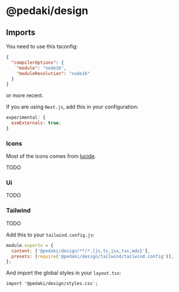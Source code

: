 # @pedaki/design

## Imports

You need to use this tsconfig:

```json file=tsconfig.json
{
  "compilerOptions": {
    "module": "node16",
    "moduleResolution": "node16"
  }
}
```

or more recent.

If you are using `Next.js`, add this in your configuration:

```js file=next.config.js
experimental: {
  esmExternals: true;
}
```

### Icons

Most of the icons comes from [lucide](https://lucide.dev/).

TODO

### Ui

TODO

### Tailwind

TODO

Add this to your `tailwind.config.js`:

```js file=tailwind.config.js
module.exports = {
  content: ['@pedaki/design/**/*.{js,ts,jsx,tsx,mdx}'],
  presets: [require('@pedaki/design/tailwind/tailwind.config')],
};
```

And import the global styles in your `layout.tsx`:

```tsx file=index.tsx
import '@pedaki/design/styles.css';
```
